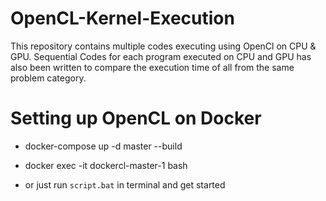 # OpenCL-Kernel-Execution
This repository contains multiple codes executing using OpenCl on CPU &amp; GPU. Sequential Codes for each program executed on CPU and GPU has also been written to compare the execution time of all from the same problem category.

# Setting up OpenCL on Docker

- docker-compose up -d master --build
- docker exec -it dockercl-master-1 bash

- or just run ```script.bat``` in terminal and get started